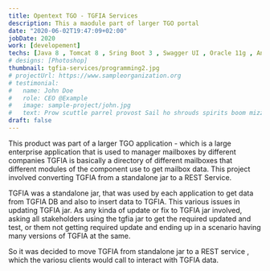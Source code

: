 ```yaml
---
title: Opentext TGO - TGFIA Services
description: This a maodule part of larger TGO portal
date: "2020-06-02T19:47:09+02:00"
jobDate: 2020
work: [developement]
techs: [Java 8 , Tomcat 8 , Sring Boot 3 , Swagger UI , Oracle 11g , Ansible , New Relic]
# designs: [Photoshop]
thumbnail: tgfia-services/programming2.jpg
# projectUrl: https://www.sampleorganization.org
# testimonial:
#   name: John Doe
#   role: CEO @Example
#   image: sample-project/john.jpg
#   text: Prow scuttle parrel provost Sail ho shrouds spirits boom mizzenmast yardarm. Pinnace holystone mizzenmast quarter crow's nest nipperkin
draft: false
---
```


This product was part of a larger TGO application - which is a large enterprise application that is used to manager mailboxes by different companies
TGFIA is basically a directory of different mailboxes that different modules of the component use to get mailbox data.
This project involved converting TGFIA from a standalone jar to a REST Service.

TGFIA was a standalone jar, that was used by each application to get data from TGFIA DB and also to insert data to TGFIA. This various issues in updating TGFIA jar. As any kinda of update or fix to TGFIA jar involved, asking all stakeholders using the tgfia jar to get the required updated and test, or them not getting required update and ending up in a scenario having many versions of TGFIA at the same.

So it was decided to move TGFIA from standalone jar to a REST service , which the variosu clients would call to interact with TGFIA data.